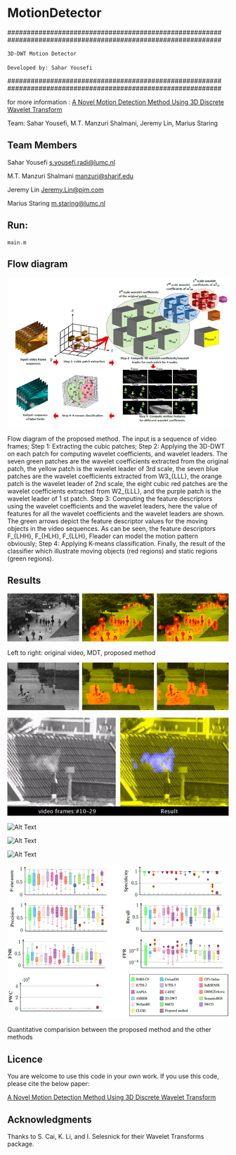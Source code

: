 # MotionDetector


#######################################################
#######################################################


    3D-DWT Motion Detector  
    
    Developed by: Sahar Yousefi

 
#######################################################
#######################################################

for more information :     <a href="https://ieeexplore.ieee.org/abstract/document/8561242/">A Novel Motion Detection Method Using 3D Discrete Wavelet Transform</a> 


Team: Sahar Yousefi, M.T. Manzuri Shalmani, Jeremy Lin, Marius Staring


## Team Members

Sahar Yousefi <a href="s.yousefi.radi@lumc.nl">s.yousefi.radi@lumc.nl</a>

M.T. Manzuri Shalmani <a href="manzuri@sharif.edu">manzuri@sharif.edu</a>

Jeremy Lin <a href="Jeremy.Lin@pjm.com">Jeremy.Lin@pjm.com</a>

Marius Staring <a href="m.staring@lumc.nl">m.staring@lumc.nl</a>

## Run:
    main.m
    
## Flow diagram 

![Alt Text](figure/image170.png)

Flow diagram of the proposed method. The input is a sequence of video frames; Step 1: Extracting the cubic patches; Step 2: Applying the 3D-DWT on each patch for computing wavelet coefficients, and wavelet leaders. The seven green patches are the wavelet coefficients extracted from the original patch, the yellow patch is the wavelet leader of 3rd scale, the seven blue patches are the wavelet coefficients extracted from W3_{LLL}, the orange patch is the wavelet leader of 2nd scale, the eight cubic red patches are the wavelet coefficients extracted from W2_{LLL}, and the purple patch is the wavelet leader of 1 st patch. Step 3: Computing the feature descriptors using the wavelet coefficients and the wavelet leaders, here the value of features for all the wavelet coefficients and the wavelet leaders are shown. The green arrows depict the feature descriptor values for the moving objects in the video sequences. As can be seen, the feature descriptors F_{LHH}, F_{HLH}, F_{LLH}, Fleader can model the motion pattern obviously; Step 4: Applying K-means classification. Finally, the result of the classifier which illustrate moving objects (red regions) and static regions (green regions).

## Results

![Alt Text](figure/image256.gif)

Left to right: original video, MDT, proposed method

![Alt Text](figure/image255.gif)

![Alt Text](figure/image254.gif)

![Alt Text](figure/image253.gif)

![Alt Text](figure/image252.gif)

![Alt Text](figure/image250.gif)

![Alt Text](figure/image253.png)

<p>Quantitative comparision between the proposed method and the other methods</p>

## Licence
You are welcome to use this code in your own work. If you use this code, please cite the below paper:

<a href="https://ieeexplore.ieee.org/abstract/document/8561242/">A Novel Motion Detection Method Using 3D Discrete Wavelet Transform</a>

## Acknowledgments

Thanks to S. Cai, K. Li, and I. Selesnick for their Wavelet Transforms package. 




